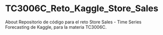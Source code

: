 # TC3006C_Reto_Kaggle_Store_Sales
About Repositorio de código para el reto Store Sales - Time Series Forecasting de Kaggle, para la materia TC3006C.
